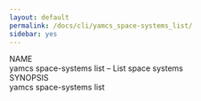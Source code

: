 ```yaml
---
layout: default
permalink: /docs/cli/yamcs_space-systems_list/
sidebar: yes
---
```


<div class="man-title">NAME</div>
<div class="man-section">
    yamcs space-systems list &ndash; List space systems
</div>

<div class="man-title">SYNOPSIS</div>
<div class="man-synopsis">
    yamcs space-systems list
</div>
